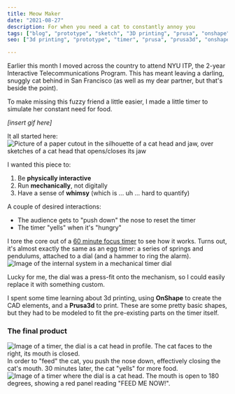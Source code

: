 ```yaml
---
title: Meow Maker
date: "2021-08-27"
description: For when you need a cat to constantly annoy you
tags: ["blog", "prototype", "sketch", "3D printing", "prusa", "onshape"]
seo: ["3d printing", "prototype", "timer", "prusa", "prusa3d", "onshape"]

---
```

Earlier this month I moved across the country to attend NYU ITP, the 2-year Interactive Telecommunications Program. This has meant leaving a darling, snuggly cat behind in San Francisco (as well as my dear partner, but that's beside the point). 

To make missing this fuzzy friend a little easier, I made a little timer to simulate her constant need for food. 

*[insert gif here]*

It all started here: ![Picture of a paper cutout in the silhouette of a cat head and jaw, over sketches of a cat head that opens/closes its jaw](https://firebasestorage.googleapis.com/v0/b/sketch-blog-857c6.appspot.com/o/cat-timer%2FE2B92FE4-0BCE-4A84-889F-A5C7CDB08EF6.jpg?alt=media&token=42a09256-3804-4575-a60f-c5a85ffac8e0)

I wanted this piece to: 
1. Be **physically interactive** 
2. Run **mechanically**, not digitally 
3. Have a sense of **whimsy** (which is ... uh ... hard to quantify) 

A couple of desired interactions: 
- The audience gets to  "push down" the nose to reset the timer 
- The timer "yells" when it's "hungry" 

I tore the core out of a [60 minute focus timer](https://amazon.com/gp/product/B07PRZ5BXS) to see how it works. Turns out, it's almost exactly the same as an egg timer: a series of springs and pendulums, attached to a dial (and a hammer to ring the alarm). 
![Image of the internal system in a mechanical timer dial](https://firebasestorage.googleapis.com/v0/b/sketch-blog-857c6.appspot.com/o/cat-timer%2FD5611CEA-F553-4C7F-96CB-B6DF3CC2197B.jpg?alt=media&token=f07aea85-54f7-41cd-96d2-6c8df5bd391a)

Lucky for me, the dial was a press-fit onto the mechanism, so I could easily replace it with something custom. 

I spent some time learning about 3d printing, using **OnShape** to create the CAD elements, and a **Prusa3d** to print. These are some pretty basic shapes, but they had to be modeled to fit the pre-existing parts on the timer itself. 


### The final product

![Image of a timer, the dial is a cat head in profile. The cat faces to the right, its mouth is closed.](https://firebasestorage.googleapis.com/v0/b/sketch-blog-857c6.appspot.com/o/6F4FA6E9-6104-440B-B7A3-837555684355.jpg?alt=media&token=1ceef497-88f0-4c7f-ae3d-f09b7a9f736b)
In order to "feed" the cat, you push the nose down, effectively closing the cat's mouth. 
30 minutes later, the cat "yells" for more food. 
![Image of a timer where the dial is a cat head. The mouth is open to 180 degrees, showing a red panel reading "FEED ME NOW!".](https://firebasestorage.googleapis.com/v0/b/sketch-blog-857c6.appspot.com/o/3BFCE2CC-18C2-4D7F-9491-39E2339BADC6.jpg?alt=media&token=543c4909-f4a6-4166-9b70-048b0f39e4b9)
<!--stackedit_data:
eyJoaXN0b3J5IjpbLTIxMjQwMzU1NjIsLTE2NTYyNTI2NDEsLT
k0MzQ2Nzg1MCwtMTcwNTk1MDQ4LC0xMTY4NzAyOTE3LDk4MjE4
MzQzMiwtNjE4ODcxNzUxXX0=
-->